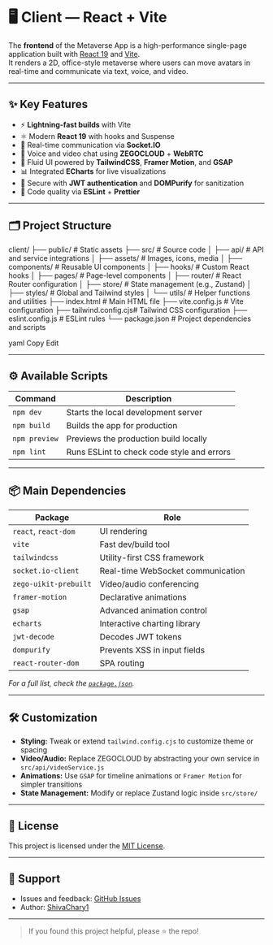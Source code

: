 # 🖥️ Client — React + Vite

The **frontend** of the Metaverse App is a high-performance single-page application built with [React 19](https://react.dev/) and [Vite](https://vitejs.dev/).  
It renders a 2D, office-style metaverse where users can move avatars in real-time and communicate via text, voice, and video.

---

## ✨ Key Features

- ⚡ **Lightning-fast builds** with Vite
- ⚛️ Modern **React 19** with hooks and Suspense
- 💬 Real-time communication via **Socket.IO**
- 🎥 Voice and video chat using **ZEGOCLOUD** + **WebRTC**
- 🎨 Fluid UI powered by **TailwindCSS**, **Framer Motion**, and **GSAP**
- 📊 Integrated **ECharts** for live visualizations
- 🔐 Secure with **JWT authentication** and **DOMPurify** for sanitization
- 🧹 Code quality via **ESLint** + **Prettier**

---

## 🗂 Project Structure

client/
├── public/ # Static assets
├── src/ # Source code
│ ├── api/ # API and service integrations
│ ├── assets/ # Images, icons, media
│ ├── components/ # Reusable UI components
│ ├── hooks/ # Custom React hooks
│ ├── pages/ # Page-level components
│ ├── router/ # React Router configuration
│ ├── store/ # State management (e.g., Zustand)
│ ├── styles/ # Global and Tailwind styles
│ └── utils/ # Helper functions and utilities
├── index.html # Main HTML file
├── vite.config.js # Vite configuration
├── tailwind.config.cjs# Tailwind CSS configuration
├── eslint.config.js # ESLint rules
└── package.json # Project dependencies and scripts

yaml
Copy
Edit

---

## ⚙️ Available Scripts

| Command        | Description                                 |
|----------------|---------------------------------------------|
| `npm dev`     | Starts the local development server         |
| `npm build`   | Builds the app for production               |
| `npm preview` | Previews the production build locally       |
| `npm lint`    | Runs ESLint to check code style and errors |

---

## 📦 Main Dependencies

| Package               | Role                                  |
|------------------------|---------------------------------------|
| `react`, `react-dom`   | UI rendering                         |
| `vite`                 | Fast dev/build tool                  |
| `tailwindcss`          | Utility-first CSS framework          |
| `socket.io-client`     | Real-time WebSocket communication    |
| `zego-uikit-prebuilt`  | Video/audio conferencing             |
| `framer-motion`        | Declarative animations               |
| `gsap`                 | Advanced animation control           |
| `echarts`              | Interactive charting library         |
| `jwt-decode`           | Decodes JWT tokens                   |
| `dompurify`            | Prevents XSS in input fields         |
| `react-router-dom`     | SPA routing                          |

_For a full list, check the [`package.json`](./package.json)._

---

## 🛠️ Customization

- **Styling:** Tweak or extend `tailwind.config.cjs` to customize theme or spacing
- **Video/Audio:** Replace ZEGOCLOUD by abstracting your own service in `src/api/videoService.js`
- **Animations:** Use `GSAP` for timeline animations or `Framer Motion` for simpler transitions
- **State Management:** Modify or replace Zustand logic inside `src/store/`

---

## 📄 License

This project is licensed under the [MIT License](../LICENSE).

---

## 🙋 Support

- Issues and feedback: [GitHub Issues](https://github.com/ShivaChary1/the_metaApp_project/issues)
- Author: [ShivaChary1](https://github.com/ShivaChary1)

---

> If you found this project helpful, please ⭐ the repo!
